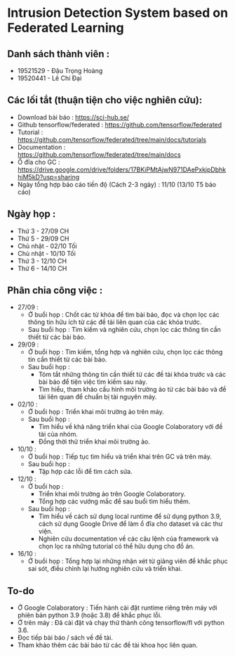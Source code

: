 # Intrusion Detection System based on Federated Learning
## Danh sách thành viên :
- 19521529 - Đậu Trọng Hoàng
- 19520441 - Lê Chí Đại


## Các lối tắt (thuận tiện cho việc nghiên cứu):
- Download bài báo : https://sci-hub.se/
- Github tensorflow/federated : https://github.com/tensorflow/federated
- Tutorial : https://github.com/tensorflow/federated/tree/main/docs/tutorials
- Documentation : https://github.com/tensorflow/federated/tree/main/docs
- Ổ đĩa cho GC : https://drive.google.com/drive/folders/17BKiPMtAjwN971DAePxkjpDbhkhiM5kD?usp=sharing
- Ngày tổng hợp báo cáo tiến độ (Cách 2-3 ngày) : 11/10 (13/10 T5 báo cáo)


## Ngày họp :
- Thứ 3 - 27/09 CH
- Thứ 5 - 29/09 CH
- Chủ nhật - 02/10 Tối
- Chủ nhật - 10/10 Tối
- Thứ 3 - 12/10 CH
- Thứ 6 - 14/10 CH

## Phân chia công việc :
- 27/09 : 
  - Ở buổi họp : Chốt các từ khóa để tìm bài báo, đọc và chọn lọc các thông tin hữu ích từ các đề tài liên quan của các khóa trước.
  - Sau buổi họp : Tìm kiếm và nghiên cứu, chọn lọc các thông tin cần thiết từ các bài báo.
- 29/09 : 
  - Ở buổi họp : Tìm kiếm, tổng hợp và nghiên cứu, chọn lọc các thông tin cần thiết từ các bài báo.
  - Sau buổi họp : 
    - Tóm tắt những thông tin cần thiết từ các đề tài khóa trước và các bài báo để tiện việc tìm kiếm sau này. 
    - Tìm hiểu, tham khảo cấu hình môi trường ảo từ các bài báo và đề tài liên quan để chuẩn bị tài nguyên máy.
- 02/10 :
  - Ở buổi họp : Triển khai môi trường ảo trên máy.
  - Sau buổi họp : 
    - Tìm hiểu về khả năng triển khai của Google Colaboratory với đề tài của nhóm.
    - Đồng thời thử triển khai môi trường ảo.
- 10/10 :
  - Ở buổi họp : Tiếp tục tìm hiểu và triển khai trên GC và trên máy.
  - Sau buổi họp :
    - Tập hợp các lỗi để tìm cách sửa.
- 12/10 :
  - Ở buổi họp : 
    - Triển khai môi trường ảo trên Google Colaboratory. 
    - Tổng hợp các vướng mắc để sau buổi tìm hiểu thêm.
  - Sau buổi họp : 
    - Tìm hiểu về cách sử dụng local runtime để sử dụng python 3.9, cách sử dụng Google Drive để làm ổ đĩa cho dataset và các thư viện.
    - Nghiên cứu documentation về các câu lệnh của framework và chọn lọc ra những tutorial có thể hữu dụng cho đồ án.
- 16/10 :
  - Ở buổi họp : Tổng hợp lại những nhận xét từ giảng viên để khắc phục sai sót, điều chỉnh lại hướng nghiên cứu và triển khai. 

## To-do
- Ở Google Colaboratory : Tiến hành cài đặt runtime riêng trên máy với phiên bản python 3.9 (hoặc 3.8) để khắc phục lỗi.
- Ở trên máy : Đã cài đặt và chạy thử thành công tensorflow/fl với python 3.6.
- Đọc tiếp bài báo / sách về đề tài.
- Tham khảo thêm các bài báo từ các đề tài khoa học liên quan.
